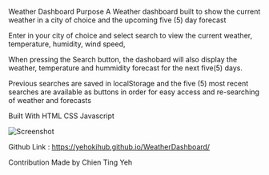 Weather Dashboard
Purpose
A Weather dashboard built to show the current weather in a city of choice and the upcoming five (5) day forecast

Enter in your city of choice and select search to view the current weather, temperature, humidity, wind speed,

When pressing the Search button, the dashobard will also display the weather, temperature and hummidity forecast for the next five(5) days.

Previous searches are saved in localStorage and the five (5) most recent searches are available as buttons in order for easy access and re-searching of weather and forecasts

Built With
HTML
CSS
Javascript


![Screenshot](/WeatherDashboard/images/YtSra8a.png)

Github Link : https://yehokihub.github.io/WeatherDashboard/


Contribution
Made by Chien Ting Yeh

